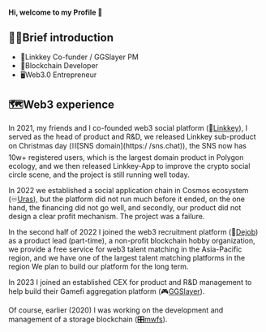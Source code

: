 #### Hi, welcome to my Profile 👋

<!--
**meta-bowen/meta-bowen** is a ✨ _special_ ✨ repository because its `README.md` (this file) appears on your GitHub profile.

Here are some ideas to get you started:

- 🔭 I’m currently working on ...
- 🌱 I’m currently learning ...
- 👯 I’m looking to collaborate on ...
- 🤔 I’m looking for help with ...
- 💬 Ask me about ...
- 📫 How to reach me: ...
- 😄 Pronouns: ...
- ⚡ Fun fact: ...
-->

## 👨‍💻Brief introduction

- 🔭Linkkey Co-funder / GGSlayer PM
- 🔗Blockchain Developer
- 🖥️Web3.0 Entrepreneur



## 🗺️Web3 experience

In 2021, my friends and I co-founded web3 social platform (🔑[Linkkey](https://linkkey.io)), I served as the head of product and R&D, we released Linkkey sub-product on Christmas day (⛓️[SNS domain](https:/ /sns.chat)), the SNS now has 10w+ registered users, which is the largest domain product in Polygon ecology, and we then released Linkkey-App to improve the crypto social circle scene, and the project is still running well today.

In 2022 we established a social application chain in Cosmos ecosystem (♾️[Uras](https://ulas.network)), but the platform did not run much before it ended, on the one hand, the financing did not go well, and secondly, our product did not design a clear profit mechanism. The project was a failure.

In the second half of 2022 I joined the web3 recruitment platform (👔[Dejob](https://dejob.top)) as a product lead (part-time), a non-profit blockchain hobby organization, we provide a free service for web3 talent matching in the Asia-Pacific region, and we have one of the largest talent matching platforms in the region We plan to build our platform for the long term.

In 2023 I joined an established CEX for product and R&D management to help build their Gamefi aggregation platform (🎮[GGSlayer](https://ggslayer.io)).

Of course, earlier (2020) I was working on the development and management of a storage blockchain (🎛️[mwfs](https://www.sohu.com/a/430905346_100105055)).
